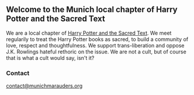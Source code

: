 ## Welcome to the Munich local chapter of Harry Potter and the Sacred Text
We are a local chapter of [Harry Potter and the Sacred Text](https://www.harrypottersacredtext.com). We meet regularily to treat the Harry Potter books as sacred, to build a community of love, respect and thoughtfulness. We support trans-liberation and oppose J.K. Rowlings hateful rethoric on the issue. We are not a cult, but of course that is what a cult would say, isn't it?

### Contact
contact@munichmarauders.org
